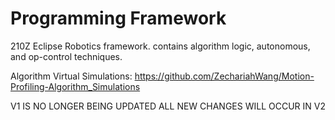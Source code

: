 # Programming Framework

210Z Eclipse Robotics framework. contains algorithm logic, autonomous, and op-control techniques.     

Algorithm Virtual Simulations: https://github.com/ZechariahWang/Motion-Profiling-Algorithm_Simulations

V1 IS NO LONGER BEING UPDATED
ALL NEW CHANGES WILL OCCUR IN V2
